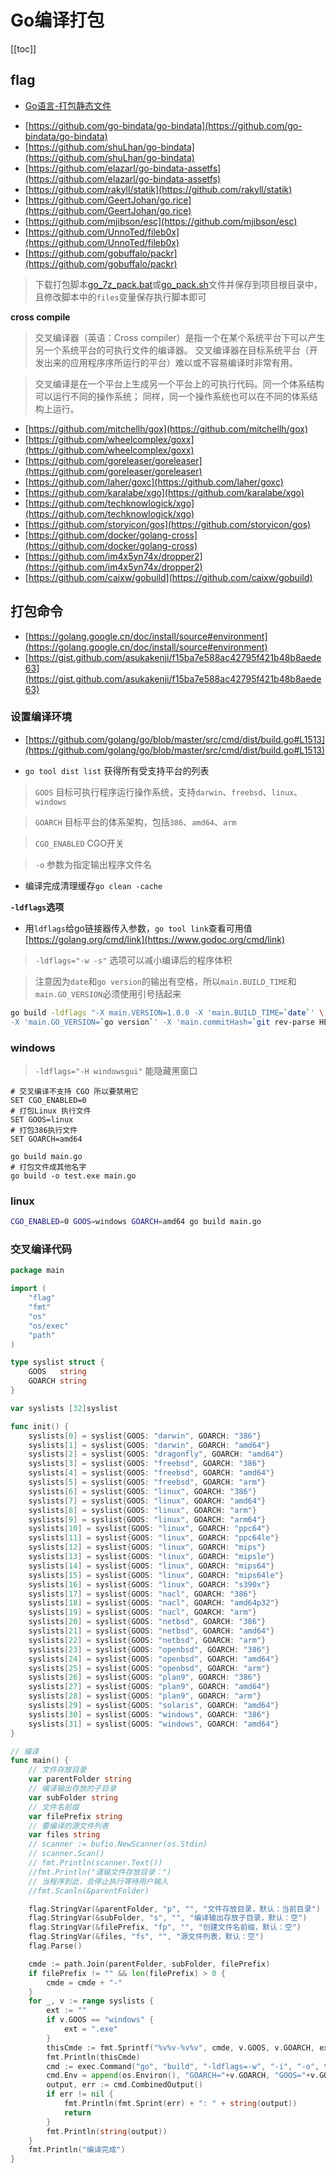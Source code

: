 # Go编译打包


[[toc]]




## flag

+ [Go语言-打包静态文件](https://c.isme.pub/2019/01/10/go-static)


* [https://github.com/go-bindata/go-bindata](https://github.com/go-bindata/go-bindata)
* [https://github.com/shuLhan/go-bindata](https://github.com/shuLhan/go-bindata)
* [https://github.com/elazarl/go-bindata-assetfs](https://github.com/elazarl/go-bindata-assetfs)
* [https://github.com/rakyll/statik](https://github.com/rakyll/statik)
* [https://github.com/GeertJohan/go.rice](https://github.com/GeertJohan/go.rice)
* [https://github.com/mjibson/esc](https://github.com/mjibson/esc)
* [https://github.com/UnnoTed/fileb0x](https://github.com/UnnoTed/fileb0x)
* [https://github.com/gobuffalo/packr](https://github.com/gobuffalo/packr)


> 下载打包脚本[go_7z_pack.bat](/files/go_7z_pack.bat)或[go_pack.sh](/files/go_pack.sh)文件并保存到项目根目录中，
> 且修改脚本中的`files`变量保存执行脚本即可


**cross compile**

> 交叉编译器（英语：Cross compiler）是指一个在某个系统平台下可以产生另一个系统平台的可执行文件的编译器。
> 交叉编译器在目标系统平台（开发出来的应用程序序所运行的平台）难以或不容易编译时非常有用。

> 交叉编译是在一个平台上生成另一个平台上的可执行代码。同一个体系结构可以运行不同的操作系统；
> 同样，同一个操作系统也可以在不同的体系结构上运行。

* [https://github.com/mitchellh/gox](https://github.com/mitchellh/gox)
* [https://github.com/wheelcomplex/goxx](https://github.com/wheelcomplex/goxx)
* [https://github.com/goreleaser/goreleaser](https://github.com/goreleaser/goreleaser)
* [https://github.com/laher/goxc](https://github.com/laher/goxc)
* [https://github.com/karalabe/xgo](https://github.com/karalabe/xgo)
* [https://github.com/techknowlogick/xgo](https://github.com/techknowlogick/xgo)
* [https://github.com/storyicon/gos](https://github.com/storyicon/gos)
* [https://github.com/docker/golang-cross](https://github.com/docker/golang-cross)
* [https://github.com/im4x5yn74x/dropper2](https://github.com/im4x5yn74x/dropper2)
* [https://github.com/caixw/gobuild](https://github.com/caixw/gobuild)



## 打包命令

* [https://golang.google.cn/doc/install/source#environment](https://golang.google.cn/doc/install/source#environment)
* [https://gist.github.com/asukakenji/f15ba7e588ac42795f421b48b8aede63](https://gist.github.com/asukakenji/f15ba7e588ac42795f421b48b8aede63)


### 设置编译环境

* [https://github.com/golang/go/blob/master/src/cmd/dist/build.go#L1513](https://github.com/golang/go/blob/master/src/cmd/dist/build.go#L1513)

- `go tool dist list` 获得所有受支持平台的列表

> `GOOS` 目标可执行程序运行操作系统，支持`darwin`、`freebsd`、`linux`、`windows`

> `GOARCH` 目标平台的体系架构，包括`386`、`amd64`、`arm`

> `CGO_ENABLED` CGO开关

> `-o` 参数为指定输出程序文件名


- 编译完成清理缓存`go clean -cache`


**`-ldflags`选项**

* 用`ldflags`给go链接器传入参数，`go tool link`查看可用值 [https://golang.org/cmd/link](https://www.godoc.org/cmd/link)

> `-ldflags="-w -s"` 选项可以减小编译后的程序体积

> 注意因为`date`和`go version`的输出有空格，所以`main.BUILD_TIME`和`main.GO_VERSION`必须使用引号括起来

```bash
go build -ldflags "-X main.VERSION=1.0.0 -X 'main.BUILD_TIME=`date`' \
-X 'main.GO_VERSION=`go version`' -X 'main.commitHash=`git rev-parse HEAD`'"
```

### windows

> `-ldflags="-H windowsgui"` 能隐藏黑窗口

```batch
# 交叉编译不支持 CGO 所以要禁用它
SET CGO_ENABLED=0
# 打包Linux 执行文件
SET GOOS=linux
# 打包386执行文件
SET GOARCH=amd64

go build main.go
# 打包文件成其他名字
go build -o test.exe main.go
```


### linux

```bash
CGO_ENABLED=0 GOOS=windows GOARCH=amd64 go build main.go
```


### 交叉编译代码


```go
package main

import (
	"flag"
	"fmt"
	"os"
	"os/exec"
	"path"
)

type syslist struct {
	GOOS   string
	GOARCH string
}

var syslists [32]syslist

func init() {
	syslists[0] = syslist{GOOS: "darwin", GOARCH: "386"}
	syslists[1] = syslist{GOOS: "darwin", GOARCH: "amd64"}
	syslists[2] = syslist{GOOS: "dragonfly", GOARCH: "amd64"}
	syslists[3] = syslist{GOOS: "freebsd", GOARCH: "386"}
	syslists[4] = syslist{GOOS: "freebsd", GOARCH: "amd64"}
	syslists[5] = syslist{GOOS: "freebsd", GOARCH: "arm"}
	syslists[6] = syslist{GOOS: "linux", GOARCH: "386"}
	syslists[7] = syslist{GOOS: "linux", GOARCH: "amd64"}
	syslists[8] = syslist{GOOS: "linux", GOARCH: "arm"}
	syslists[9] = syslist{GOOS: "linux", GOARCH: "arm64"}
	syslists[10] = syslist{GOOS: "linux", GOARCH: "ppc64"}
	syslists[11] = syslist{GOOS: "linux", GOARCH: "ppc64le"}
	syslists[12] = syslist{GOOS: "linux", GOARCH: "mips"}
	syslists[13] = syslist{GOOS: "linux", GOARCH: "mipsle"}
	syslists[14] = syslist{GOOS: "linux", GOARCH: "mips64"}
	syslists[15] = syslist{GOOS: "linux", GOARCH: "mips64le"}
	syslists[16] = syslist{GOOS: "linux", GOARCH: "s390x"}
	syslists[17] = syslist{GOOS: "nacl", GOARCH: "386"}
	syslists[18] = syslist{GOOS: "nacl", GOARCH: "amd64p32"}
	syslists[19] = syslist{GOOS: "nacl", GOARCH: "arm"}
	syslists[20] = syslist{GOOS: "netbsd", GOARCH: "386"}
	syslists[21] = syslist{GOOS: "netbsd", GOARCH: "amd64"}
	syslists[22] = syslist{GOOS: "netbsd", GOARCH: "arm"}
	syslists[23] = syslist{GOOS: "openbsd", GOARCH: "386"}
	syslists[24] = syslist{GOOS: "openbsd", GOARCH: "amd64"}
	syslists[25] = syslist{GOOS: "openbsd", GOARCH: "arm"}
	syslists[26] = syslist{GOOS: "plan9", GOARCH: "386"}
	syslists[27] = syslist{GOOS: "plan9", GOARCH: "amd64"}
	syslists[28] = syslist{GOOS: "plan9", GOARCH: "arm"}
	syslists[29] = syslist{GOOS: "solaris", GOARCH: "amd64"}
	syslists[30] = syslist{GOOS: "windows", GOARCH: "386"}
	syslists[31] = syslist{GOOS: "windows", GOARCH: "amd64"}
}

// 编译
func main() {
	// 文件存放目录
	var parentFolder string
	// 编译输出存放的子目录
	var subFolder string
	// 文件名前缀
	var filePrefix string
	// 要编译的源文件列表
	var files string
	// scanner := bufio.NewScanner(os.Stdin)
	// scanner.Scan()
	// fmt.Println(scanner.Text())
	//fmt.Println("请输文件存放目录：")
	// 当程序到此，会停止执行等待用户输入
	//fmt.Scanln(&parentFolder)

	flag.StringVar(&parentFolder, "p", "", "文件存放目录，默认：当前目录")
	flag.StringVar(&subFolder, "s", "", "编译输出存放子目录，默认：空")
	flag.StringVar(&filePrefix, "fp", "", "创建文件名前缀，默认：空")
	flag.StringVar(&files, "fs", "", "源文件列表，默认：空")
	flag.Parse()

	cmde := path.Join(parentFolder, subFolder, filePrefix)
	if filePrefix != "" && len(filePrefix) > 0 {
		cmde = cmde + "-"
	}
	for _, v := range syslists {
		ext := ""
		if v.GOOS == "windows" {
			ext = ".exe"
		}
		thisCmde := fmt.Sprintf("%v%v-%v%v", cmde, v.GOOS, v.GOARCH, ext)
		fmt.Println(thisCmde)
		cmd := exec.Command("go", "build", "-ldflags=-w", "-i", "-o", thisCmde, files)
		cmd.Env = append(os.Environ(), "GOARCH="+v.GOARCH, "GOOS="+v.GOOS)
		output, err := cmd.CombinedOutput()
		if err != nil {
			fmt.Println(fmt.Sprint(err) + ": " + string(output))
			return
		}
		fmt.Println(string(output))
	}
	fmt.Println("编译完成")
}
```

